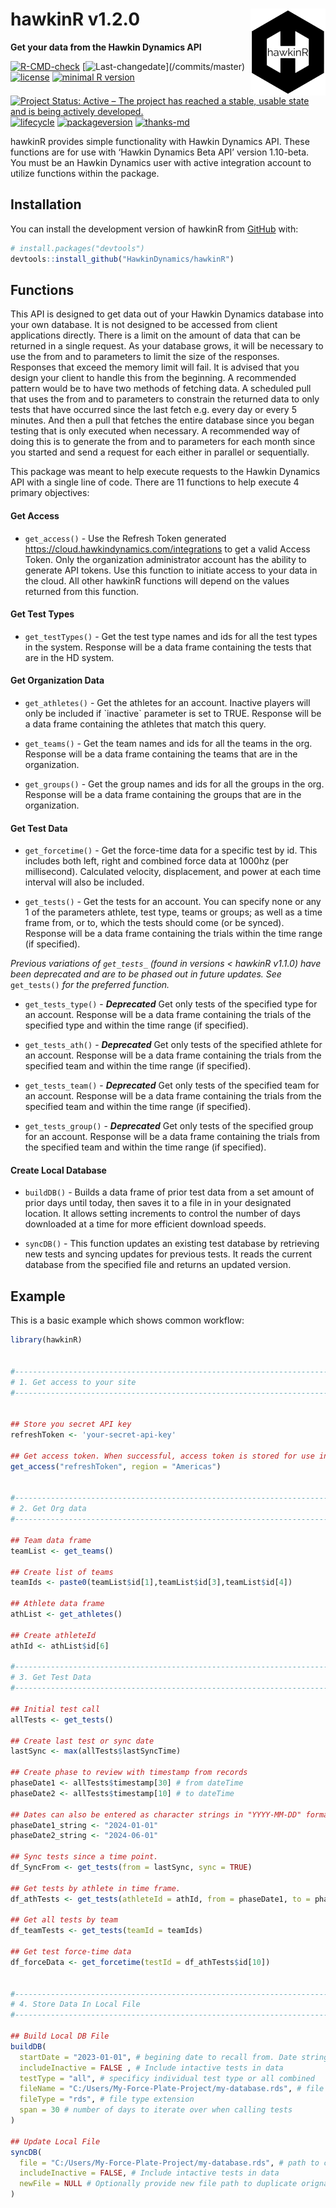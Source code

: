
<!-- README.md is generated from README.Rmd. Please edit that file -->

# hawkinR v1.2.0 <img src="man/figures/hdlogo.png" align="right" width="120"/>

**Get your data from the Hawkin Dynamics API**

<!-- badges: start -->

[![R-CMD-check](https://github.com/HawkinDynamics/hawkinR/actions/workflows/R-CMD-check.yaml/badge.svg)](https://github.com/HawkinDynamics/hawkinR/actions/workflows/R-CMD-check.yaml)
[![Last-changedate](https://img.shields.io/badge/last%20change-%60r%20gsub('-',%20'--',%20Sys.Date())%60-yellowgreen.svg)](/commits/master)
[![license](https://img.shields.io/badge/license-MIT%20+%20file%20LICENSE-lightgrey.svg)](https://choosealicense.com/)
[![minimal R
version](https://img.shields.io/badge/R%3E%3D-3.5.0-6666ff.svg)](https://cran.r-project.org/)
[![Project Status: Active – The project has reached a stable, usable
state and is being actively
developed.](https://www.repostatus.org/badges/latest/active.svg)](https://www.repostatus.org/#active)
[![lifecycle](https://img.shields.io/badge/lifecycle-stable-brightgreen.svg)](https://www.tidyverse.org/lifecycle/#stable)
[![packageversion](https://img.shields.io/badge/Package%20version-1.2.0-orange.svg?style=flat-square)](commits/master)
[![thanks-md](https://img.shields.io/badge/THANKS-md-ff69b4.svg)](THANKS.md)

<!-- badges: end -->

hawkinR provides simple functionality with Hawkin Dynamics API. These
functions are for use with ‘Hawkin Dynamics Beta API’ version 1.10-beta.
You must be an Hawkin Dynamics user with active integration account to
utilize functions within the package.

## Installation

You can install the development version of hawkinR from
[GitHub](https://github.com/) with:

``` r
# install.packages("devtools")
devtools::install_github("HawkinDynamics/hawkinR")
```

## Functions

This API is designed to get data out of your Hawkin Dynamics database
into your own database. It is not designed to be accessed from client
applications directly. There is a limit on the amount of data that can
be returned in a single request. As your database grows, it will be
necessary to use the from and to parameters to limit the size of the
responses. Responses that exceed the memory limit will fail. It is
advised that you design your client to handle this from the beginning. A
recommended pattern would be to have two methods of fetching data. A
scheduled pull that uses the from and to parameters to constrain the
returned data to only tests that have occurred since the last fetch
e.g. every day or every 5 minutes. And then a pull that fetches the
entire database since you began testing that is only executed when
necessary. A recommended way of doing this is to generate the from and
to parameters for each month since you started and send a request for
each either in parallel or sequentially.

This package was meant to help execute requests to the Hawkin Dynamics
API with a single line of code. There are 11 functions to help execute 4
primary objectives:

#### Get Access

- `get_access()` - Use the Refresh Token generated
  <https://cloud.hawkindynamics.com/integrations> to get a valid Access
  Token. Only the organization administrator account has the ability to
  generate API tokens. Use this function to initiate access to your data
  in the cloud. All other hawkinR functions will depend on the values
  returned from this function.

#### Get Test Types

- `get_testTypes()` - Get the test type names and ids for all the test
  types in the system. Response will be a data frame containing the
  tests that are in the HD system.

#### Get Organization Data

- `get_athletes()` - Get the athletes for an account. Inactive players
  will only be included if \`inactive\` parameter is set to TRUE.
  Response will be a data frame containing the athletes that match this
  query.

- `get_teams()` - Get the team names and ids for all the teams in the
  org. Response will be a data frame containing the teams that are in
  the organization.

- `get_groups()` - Get the group names and ids for all the groups in the
  org. Response will be a data frame containing the groups that are in
  the organization.

#### Get Test Data

- `get_forcetime()` - Get the force-time data for a specific test by id.
  This includes both left, right and combined force data at 1000hz (per
  millisecond). Calculated velocity, displacement, and power at each
  time interval will also be included.

- `get_tests()` - Get the tests for an account. You can specify none or
  any 1 of the parameters athlete, test type, teams or groups; as well
  as a time frame from, or to, which the tests should come (or be
  synced). Response will be a data frame containing the trials within
  the time range (if specified).

*Previous variations of `get_tests_` (found in versions \< hawkinR
v1.1.0) have been deprecated and are to be phased out in future updates.
See* `get_tests()` *for the preferred function.*

- `get_tests_type()` - ***Deprecated*** Get only tests of the specified
  type for an account. Response will be a data frame containing the
  trials of the specified type and within the time range (if specified).

- `get_tests_ath()` - ***Deprecated*** Get only tests of the specified
  athlete for an account. Response will be a data frame containing the
  trials from the specified team and within the time range (if
  specified).

- `get_tests_team()` - ***Deprecated*** Get only tests of the specified
  team for an account. Response will be a data frame containing the
  trials from the specified team and within the time range (if
  specified).

- `get_tests_group()` - ***Deprecated*** Get only tests of the specified
  group for an account. Response will be a data frame containing the
  trials from the specified team and within the time range (if
  specified).

#### Create Local Database

- `buildDB()` - Builds a data frame of prior test data from a set amount
  of prior days until today, then saves it to a file in in your
  designated location. It allows setting increments to control the
  number of days downloaded at a time for more efficient download
  speeds.

- `syncDB()` - This function updates an existing test database by
  retrieving new tests and syncing updates for previous tests. It reads
  the current database from the specified file and returns an updated
  version.

## Example

This is a basic example which shows common workflow:

``` r
library(hawkinR) 


#------------------------------------------------------------------------------------#
# 1. Get access to your site
#------------------------------------------------------------------------------------#


## Store you secret API key
refreshToken <- 'your-secret-api-key'

## Get access token. When successful, access token is stored for use in the session.
get_access("refreshToken", region = "Americas")


#------------------------------------------------------------------------------------#
# 2. Get Org data
#------------------------------------------------------------------------------------#

## Team data frame
teamList <- get_teams()

## Create list of teams
teamIds <- paste0(teamList$id[1],teamList$id[3],teamList$id[4])

## Athlete data frame
athList <- get_athletes()

## Create athleteId
athId <- athList$id[6]

#------------------------------------------------------------------------------------#
# 3. Get Test Data
#------------------------------------------------------------------------------------#

## Initial test call
allTests <- get_tests()

## Create last test or sync date
lastSync <- max(allTests$lastSyncTime)

## Create phase to review with timestamp from records
phaseDate1 <- allTests$timestamp[30] # from dateTime
phaseDate2 <- allTests$timestamp[10] # to dateTime

## Dates can also be entered as character strings in "YYYY-MM-DD" format
phaseDate1_string <- "2024-01-01"
phaseDate2_string <- "2024-06-01"

## Sync tests since a time point.
df_SyncFrom <- get_tests(from = lastSync, sync = TRUE)

## Get tests by athlete in time frame.
df_athTests <- get_tests(athleteId = athId, from = phaseDate1, to = phaseDate2)

## Get all tests by team
df_teamTests <- get_tests(teamId = teamIds)

## Get test force-time data
df_forceData <- get_forcetime(testId = df_athTests$id[10])


#------------------------------------------------------------------------------------#
# 4. Store Data In Local File
#------------------------------------------------------------------------------------#

## Build Local DB File
buildDB(
  startDate = "2023-01-01", # begining date to recall from. Date string or timestamp
  includeInactive = FALSE , # Include intactive tests in data
  testType = "all", # specificy individual test type or all combined
  fileName = "C:/Users/My-Force-Plate-Project/my-database.rds", # file name and path
  fileType = "rds", # file type extension
  span = 30 # number of days to iterate over when calling tests
)

## Update Local File
syncDB(
  file = "C:/Users/My-Force-Plate-Project/my-database.rds", # path to current file
  includeInactive = FALSE, # Include intactive tests in data
  newFile = NULL # Optionally provide new file path to duplicate orignal file 
)
```
